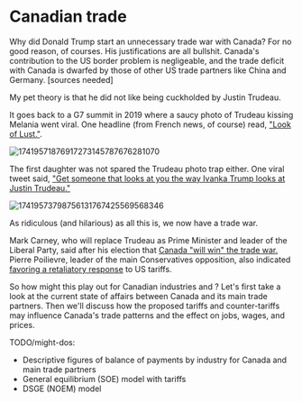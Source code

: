 # Canadian trade

Why did Donald Trump start an unnecessary trade war with Canada? For no good reason, of courses. His justifications are all bullshit. Canada's contribution to the US border problem is negligeable, and the trade deficit with Canada is dwarfed by those of other US trade partners like China and Germany. [sources needed]

My pet theory is that he did not like being cuckholded by Justin Trudeau.

It goes back to a G7 summit in 2019 where a saucy photo of Trudeau kissing Melania went viral. One headline (from French news, of course) read, ["Look of Lust."](https://www.france24.com/en/20190827-papers-indonesia-names-new-capital-borneo-israel-lebanon-melania-trudeau-g7-photo).

![17419571876917273145787676281070](https://github.com/user-attachments/assets/5d8a43b6-657d-483d-97ab-13966278c6e4)

The first daughter was not spared the Trudeau photo trap either. One viral tweet said, ["Get someone that looks at you the way Ivanka Trump looks at Justin Trudeau."](https://x.com/Phil_Lewis_/status/831280292379910144?t=EAPxWbPN6pyIdn-oeZOecQ&s=19)

![17419573798756131767425569568346](https://github.com/user-attachments/assets/4b67b532-9ce9-4f73-9ca3-a5631cd5c578)


As ridiculous (and hilarious) as all this is, we now have a trade war.

Mark Carney, who will replace Trudeau as Prime Minister and leader of the Liberal Party, said after his election that [Canada "will win" the trade war.](https://www.bbc.com/news/articles/c36wkg47z1po.amp) Pierre Poilievre, leader of the main Conservatives opposition, also indicated [favoring a retaliatory response](https://youtube.com/shorts/4ZP7V5cxKPs?si=hMU9ef43AnjcC4nY) to US tariffs.

So how might this play out for Canadian industries and ? Let's first take a look at the current state of affairs between Canada and its main trade partners. Then we'll discuss how the proposed tariffs and counter-tariffs may influence Canada's trade patterns and the effect on jobs, wages, and prices.

TODO/might-dos:
* Descriptive figures of balance of payments by industry for Canada and main trade partners
* General equilibrium (SOE) model with tariffs
* DSGE (NOEM) model
